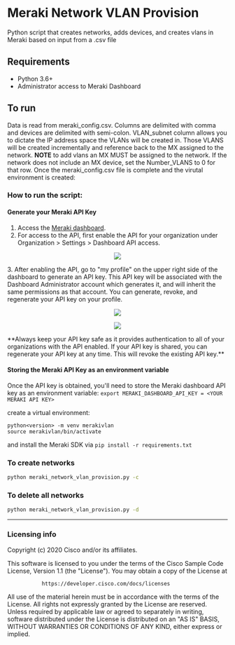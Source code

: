 # Meraki Network VLAN Provision
Python script that creates networks, adds devices, and creates vlans in Meraki based on input from a .csv file

## Requirements

* Python 3.6+
* Administrator access to Meraki Dashboard

## To run

Data is read from meraki_config.csv.  Columns are delimited with comma and devices are delimited with semi-colon.  VLAN_subnet column allows you to dictate the IP address space the VLANs will be created in.  Those VLANS will be created incrementally and reference back to the MX assigned to the network. **NOTE** to add vlans an MX MUST be assigned to the network.  If the network does not include an MX device, set the Number_VLANS to 0 for that row.  Once the meraki_config.csv file is complete and the virutal environment is created:

### How to run the script:

#### Generate your Meraki API Key

1. Access the [Meraki dashboard](dashboard.meraki.com).
2. For access to the API, first enable the API for your organization under Organization > Settings > Dashboard API access.
<p align="center"><img src="https://github.com/obrigg/meraki-channel-distribution/img/org_settings.png"></p>
3. After enabling the API, go to "my profile" on the upper right side of the dashboard to generate an API key. This API key will be associated with the Dashboard Administrator account which generates it, and will inherit the same permissions as that account.  You can generate, revoke, and regenerate your API key on your profile.
<p align="center"><img src="https://github.com/obrigg/meraki-channel-distribution/img/my_profile.png"></p>
<p align="center"><img src="https://github.com/obrigg/meraki-channel-distribution/img/api_access.png"></p>
**Always keep your API key safe as it provides authentication to all of your organizations with the API enabled. If your API key is shared, you can regenerate your API key at any time. This will revoke the existing API key.**

#### Storing the Meraki API Key as an environment variable
Once the API key is obtained, you'll need to store the Meraki dashboard API key as an environment variable:
`export MERAKI_DASHBOARD_API_KEY = <YOUR MERAKI API KEY>`

create a virtual environment:
```
python<version> -m venv merakivlan
source merakivlan/bin/activate
```

and install the Meraki SDK via `pip install -r requirements.txt`

### To create networks
```bash
python meraki_network_vlan_provision.py -c
```

### To delete all networks
```bash
python meraki_network_vlan_provision.py -d
```

----
### Licensing info
Copyright (c) 2020 Cisco and/or its affiliates.

This software is licensed to you under the terms of the Cisco Sample
Code License, Version 1.1 (the "License"). You may obtain a copy of the
License at

               https://developer.cisco.com/docs/licenses

All use of the material herein must be in accordance with the terms of
the License. All rights not expressly granted by the License are
reserved. Unless required by applicable law or agreed to separately in
writing, software distributed under the License is distributed on an "AS
IS" BASIS, WITHOUT WARRANTIES OR CONDITIONS OF ANY KIND, either express
or implied.

